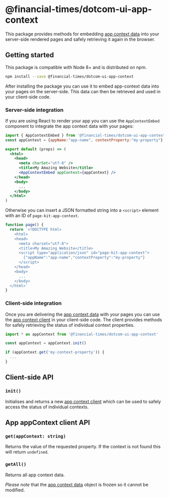 # @financial-times/dotcom-ui-app-context

This package provides methods for embedding [app context data] into your server-side rendered pages and safely retrieving it again in the browser.


## Getting started

This package is compatible with Node 8+ and is distributed on npm.

```sh
npm install --save @financial-times/dotcom-ui-app-context
```

After installing the package you can use it to embed app-context data into your pages on the server-side. This data can then be retrieved and used in your client-side code.


### Server-side integration

If you are using React to render your app you can use the `AppContextEmbed` component to integrate the app context data with your pages:

```jsx
import { AppContextEmbed } from '@financial-times/dotcom-ui-app-context'
const appContext = {appName:"app-name", contextProperty:"my-property"}

export default (props) => (
  <html>
    <head>
      <meta charSet="utf-8" />
      <title>My Amazing Website</title>
      <AppContextEmbed appContext={appContext} />
    </head>
    <body>
      ...
    </body>
  </html>
)
```

Otherwise you can insert a JSON formatted string into a `<script>` element with an ID of `page-kit-app-context`.

```js
function page() {
  return `<!DOCTYPE html>
    <html>
    <head>
      <meta charset="utf-8">
      <title>My Amazing Website</title>
      <script type="application/json" id="page-kit-app-context">
        {"appName":"app-name","contextProperty":"my-property"}
      </script>
    </head>
    <body>
      ...
    </body>
  </html>`
}
```


### Client-side integration

Once you are delivering the [app context data] with your pages you can use the [app context client] in your client-side code. The client provides methods for safely retrieving the status of individual context properties.

```js
import * as appContext from '@financial-times/dotcom-ui-app-context'

const appContext = appContext.init()

if (appContext.get('my-context-property')) {
  ...
}
```


## Client-side API

### `init()`

Initialises and returns a new [app context client] which can be used to safely access the status of individual contexts.


## App appContext client API

### `get(appContext: string)`

Returns the value of the requested property. If the context is not found this will return `undefined`.

### `getAll()`

Returns all app context data.

_Please note_ that the [app context data] object is frozen so it cannot be modified.

[app context client]: #app-context-client-api
[app context data]: ../dotcom-server-app-context
